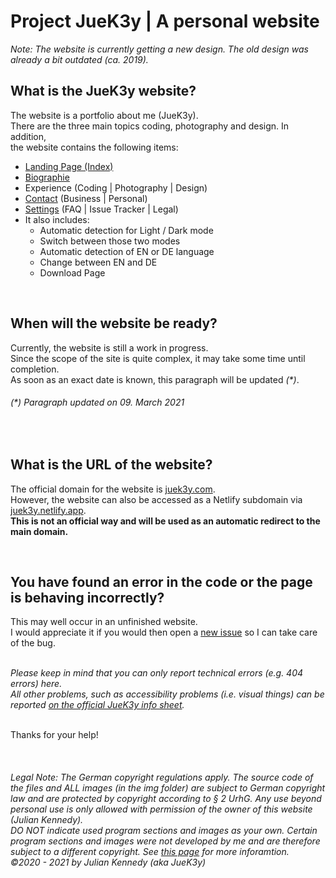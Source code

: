 # Project JueK3y | A personal website

_Note: The website is currently getting a new design. The old design was already a bit outdated (ca. 2019)._
<br>

## What is the JueK3y website?
The website is a portfolio about me (JueK3y). 
<br>There are the three main topics coding, photography and design. In addition,
<br>the website contains the following items:
- [Landing Page (Index)](https://www.juek3y.com/)
- [Biographie](https://www.juek3y.com/de/bio)
- Experience (Coding | Photography | Design)
- [Contact](https://www.juek3y.com/de/contact) (Business | Personal)
- [Settings](https://www.juek3y.com/de/settings) (FAQ | Issue Tracker | Legal)
- It also includes:
  - Automatic detection for Light / Dark mode
  - Switch between those two modes
  - Automatic detection of EN or DE language
  - Change between EN and DE
  - Download Page
<br>

## When will the website be ready?
Currently, the website is still a work in progress.
<br>Since the scope of the site is quite complex, it may take some time until completion.
<br>As soon as an exact date is known, this paragraph will be updated _(*)_. 
###### _(*) Paragraph updated on 09. March 2021_
<br>

## What is the URL of the website?
The official domain for the website is [juek3y.com](https://juek3y.com).
<br>However, the website can also be accessed as a Netlify subdomain via [juek3y.netlify.app](https://juek3y.netlify.app).
<br>**This is not an official way and will be used as an automatic redirect to the main domain.**

<br>

## You have found an error in the code or the page is behaving incorrectly?
This may well occur in an unfinished website.
<br>I would appreciate it if you would then open a [new issue](https://github.com/JueK3y-Prv/Project-JueK3y/issues/new/choose) so I can take care of the bug.

_<br>Please keep in mind that you can only report technical errors (e.g. 404 errors) here.
<br>All other problems, such as accessibility problems (i.e. visual things) can be reported [on the official JueK3y info sheet](https://github.com/JueK3y/Project-JueK3y/issues)._

<br>Thanks for your help!

<br>


###### _Legal Note: The German copyright regulations apply. The source code of the files and ALL images (in the img folder) are subject to German copyright law and are protected by copyright according to § 2 UrhG. Any use beyond personal use is only allowed with permission of the owner of this website (Julian Kennedy).<br>DO NOT indicate used program sections and images as your own. Certain program sections and images were not developed by me and are therefore subject to a different copyright. See [this page](https://juek3y.com/de/settings#urheberrecht) for more inforamtion. <br>©2020 - 2021 by Julian Kennedy (aka JueK3y)_
